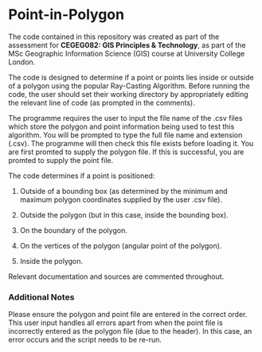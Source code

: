 # Point-in-Polygon

The code contained in this repository was created as part of the assessment for <b>CEGEG082: GIS Principles & Technology</b>, as part of the MSc Geographic Information Science (GIS) course at University College London. 

The code is designed to determine if a point or points lies inside or outside of a polygon using the popular Ray-Casting Algorithm.
Before running the code, the user should set their working directory by appropriately editing the relevant line of code (as prompted in the comments).

The programme requires the user to input the file name of the .csv files which store the polygon and point information being used to test this algorithm.
You will be prompted to type the full file name and extension (.csv). The programme will then check this file exists before loading it.
You are first promted to supply the polygon file. If this is successful, you are promted to supply the point file.


The code determines if a point is positioned:

1) Outside of a bounding box (as determined by the minimum and maximum polygon coordinates supplied by the user .csv file).

2) Outside the polygon (but in this case, inside the bounding box).

3) On the boundary of the polygon.

4) On the vertices of the polygon (angular point of the polygon).

5) Inside the polygon.

Relevant documentation and sources are commented throughout.

### Additional Notes
Please ensure the polygon and point file are entered in the correct order.
This user input handles all errors apart from when the point file is incorrectly entered as the polygon file (due to the header). In this case, an error occurs and the script needs to be re-run. 
